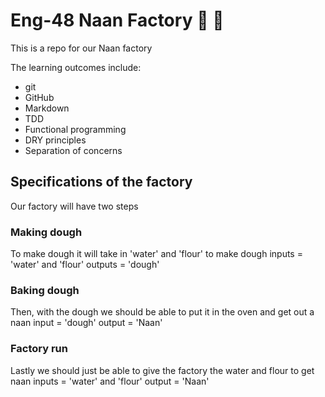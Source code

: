 # Eng-48 Naan Factory :taco: :bread:

This is a repo for our Naan factory

The learning outcomes include:
- git
- GitHub
- Markdown
- TDD
- Functional programming
- DRY principles
- Separation of concerns

## Specifications of the factory
Our factory will have two steps

### Making dough
To make dough it will take in 'water' and 'flour' to make dough
inputs = 'water' and 'flour'
outputs = 'dough'

### Baking dough
Then, with the dough we should be able to put it in the oven and get out a naan
input = 'dough'
output = 'Naan'

### Factory run
Lastly we should just be able to give the factory the water and flour to get naan
inputs = 'water' and 'flour'
output = 'Naan'
